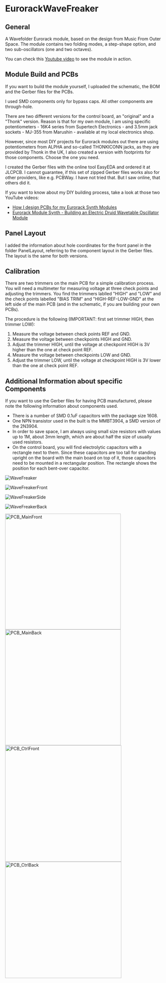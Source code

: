 # EurorackWaveFreaker
## General
A Wavefolder Eurorack module, based on the design from Music From Outer Space.
The module contains two folding modes, a step-shape option, and two sub-oscillators (one and two octaves).

You can check this [Youtube video](https://youtu.be/8ZWv8SXo3Ds) to see the module in action.

## Module Build and PCBs
If you want to build the module yourself, I uploaded the schematic, the BOM and the Gerber files for the PCBs.

I used SMD components only for bypass caps. All other components are through-hole.

There are two different versions for the control board, an "original" and a "Thonk" version.
Reason is that for my own module, I am using specific potentiometers - 16K4 series from Supertech Electronics - and 3.5mm jack sockets - MJ-355 from Marushin - available at my local electronics shop.

However, since most DIY projects for Eurorack modules out there are using potentiometers from ALPHA and so-called THONKICONN jacks, as they are provided by Thonk in the UK, I also created a version with footprints for those components.
Choose the one you need.

I created the Gerber files with the online tool EasyEDA and ordered it at JLCPCB.
I cannot guarantee, if this set of zipped Gerber files works also for other providers, like e.g. PCBWay. I have not tried that. But I saw online, that others did it.

If you want to know about my DIY building process, take a look at those two YouTube videos:
- [How I design PCBs for my Eurorack Synth Modules](https://youtu.be/pXtuV9Pv-m4)
- [Eurorack Module Synth - Building an Electric Druid Wavetable Oscillator Module](https://youtu.be/ECpdo4HfqLg)

## Panel Layout
I added the information about hole coordinates for the front panel in the folder PanelLayout, referring to the component layout in the Gerber files. The layout is the same for both versions.

## Calibration
There are two trimmers on the main PCB for a simple calibration process. You will need a multimeter for measuring voltage at three check points and adjusting the trimmers. You find the trimmers lablled "HIGH" and "LOW" and the check points labelled "BIAS TRIM" and "HIGH-REF-LOW-GND" at the left side of the main PCB (and in the schematic, if you are building your own PCBs).

The procedure is the following (IMPORTANT: first set trimmer HIGH, then trimmer LOW):
1. Measure the voltage between check points REF and GND.
2. Measure the voltage between checkpoints HIGH and GND.
3. Adjust the trimmer HIGH, until the voltage at checkpoint HIGH is 3V higher than the one at check point REF.
4. Measure the voltage between checkpoints LOW and GND.
5. Adjust the trimmer LOW, until the voltage at checkpoint HIGH is 3V lower than the one at check point REF.

## Additional Information about specific Components
If you want to use the Gerber files for having PCB manufactured, please note the following information about components used.

- There is a number of SMD 0.1uF capacitors with the package size 1608.
- One NPN transistor used in the built is the MMBT3904, a SMD version of the 2N3904.
- In order to save space, I am always using small size resistors with values up to 1M, about 3mm length, which are about half the size of usually used resistors.
- On the control board, you will find electrolytic capacitors with a rectangle next to them. Since these capacitors are too tall for standing upright on the board with the main board on top of it, those capacitors need to be mounted in a rectangular position. The rectangle shows the position for each bent-over capacitor.

![WaveFreaker](https://user-images.githubusercontent.com/97026614/196824804-af77b0a8-b712-40ef-9e81-32e5e2864ccc.jpeg)

![WaveFreakerFront](https://user-images.githubusercontent.com/97026614/196824841-a6f6eb17-96d8-45be-8816-dc57368cfec6.jpeg)

![WaveFreakerSide](https://user-images.githubusercontent.com/97026614/196824897-06b14745-d688-454a-bd55-1fa34c149f8b.jpeg)

![WaveFreakerBack](https://user-images.githubusercontent.com/97026614/196824923-6b84e06e-5777-4ddf-9c54-c3c271998109.jpeg)

<img width="374" alt="PCB_MainFront" src="https://user-images.githubusercontent.com/97026614/197115451-5e133072-26d9-4f4a-a7b6-3c1d0885b7c4.png">

<img width="374" alt="PCB_MainBack" src="https://user-images.githubusercontent.com/97026614/196825792-46e12dd5-2b23-42a9-bfc6-9df340f9e28c.png">

<img width="376" alt="PCB_CtrlFront" src="https://user-images.githubusercontent.com/97026614/196825819-9fb4e846-abb8-4a90-b5a3-e87b9a9848fd.png">

<img width="376" alt="PCB_CtrlBack" src="https://user-images.githubusercontent.com/97026614/196825848-ed629668-8dae-4594-af02-d5eb70f20704.png">
